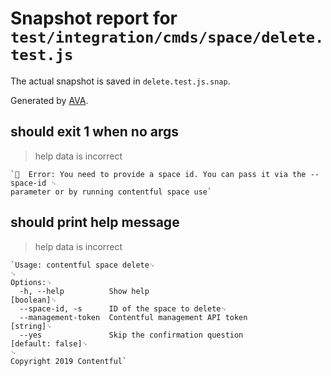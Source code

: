 # Snapshot report for `test/integration/cmds/space/delete.test.js`

The actual snapshot is saved in `delete.test.js.snap`.

Generated by [AVA](https://ava.li).

## should exit 1 when no args

> help data is incorrect

    `🚨  Error: You need to provide a space id. You can pass it via the --space-id ␊
    parameter or by running contentful space use`

## should print help message

> help data is incorrect

    `Usage: contentful space delete␊
    ␊
    Options:␊
      -h, --help          Show help                                        [boolean]␊
      --space-id, -s      ID of the space to delete␊
      --management-token  Contentful management API token                   [string]␊
      --yes               Skip the confirmation question            [default: false]␊
    ␊
    Copyright 2019 Contentful`
